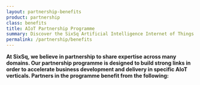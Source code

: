 ```yaml
---
layout: partnership-benefits
product: partnership
class: benefits
title: AIoT Partnership Programme
summary: Discover the SixSq Artificial Intelligence Internet of Things partnership programme.
permalink: /partnership/benefits
---
```


**At SixSq, we believe in partnership to share expertise across many domains. Our partnership programme is designed to build strong links in order to accelerate business development and delivery in specific AIoT verticals.
Partners in the programme benefit from the following:**
